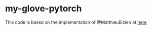 # my-glove-pytorch

This code is based on the implementation of @MatthieuBizien at [here](https://gist.github.com/MatthieuBizien/de26a7a2663f00ca16d8d2558815e9a6)
